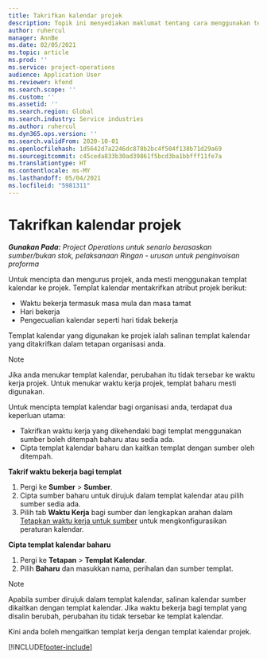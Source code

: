 ```yaml
---
title: Takrifkan kalendar projek
description: Topik ini menyediakan maklumat tentang cara menggunakan templat kalendar ke projek untuk menjejak jadual projek.
author: ruhercul
manager: AnnBe
ms.date: 02/05/2021
ms.topic: article
ms.prod: ''
ms.service: project-operations
audience: Application User
ms.reviewer: kfend
ms.search.scope: ''
ms.custom: ''
ms.assetid: ''
ms.search.region: Global
ms.search.industry: Service industries
ms.author: ruhercul
ms.dyn365.ops.version: ''
ms.search.validFrom: 2020-10-01
ms.openlocfilehash: 1d5642d7a2246dc878b2bc4f504f138b71d29a69
ms.sourcegitcommit: c45ceda833b30ad39861f5bcd3ba1bbfff11fe7a
ms.translationtype: HT
ms.contentlocale: ms-MY
ms.lasthandoff: 05/04/2021
ms.locfileid: "5981311"
---
```

# <a name="define-project-calendars"></a>Takrifkan kalendar projek

_**Gunakan Pada:** Project Operations untuk senario berasaskan sumber/bukan stok, pelaksanaan Ringan - urusan untuk penginvoisan proforma_

Untuk mencipta dan mengurus projek, anda mesti menggunakan templat kalendar ke projek. Templat kalendar mentakrifkan atribut projek berikut:

- Waktu bekerja termasuk masa mula dan masa tamat
- Hari bekerja
- Pengecualian kalendar seperti hari tidak bekerja

Templat kalendar yang digunakan ke projek ialah salinan templat kalendar yang ditakrifkan dalam tetapan organisasi anda.

> [!NOTE]
> Jika anda menukar templat kalendar, perubahan itu tidak tersebar ke waktu kerja projek. Untuk menukar waktu kerja projek, templat baharu mesti digunakan.

Untuk mencipta templat kalendar bagi organisasi anda, terdapat dua keperluan utama:

- Takrifkan waktu kerja yang dikehendaki bagi templat menggunakan sumber boleh ditempah baharu atau sedia ada.
- Cipta templat kalendar baharu dan kaitkan templat dengan sumber oleh ditempah.

**Takrif waktu bekerja bagi templat**

1. Pergi ke **Sumber** \> **Sumber**.
2. Cipta sumber baharu untuk dirujuk dalam templat kalendar atau pilih sumber sedia ada.
3. Pilih tab **Waktu Kerja** bagi sumber dan lengkapkan arahan dalam [Tetapkan waktu kerja untuk sumber](https://docs.microsoft.com/dynamics365/field-service/set-work-hours-resource) untuk mengkonfigurasikan peraturan kalendar.

**Cipta templat kalendar baharu**

1. Pergi ke **Tetapan** \> **Templat Kalendar**.
2. Pilih **Baharu** dan masukkan nama, perihalan dan sumber templat.

> [!NOTE]
> Apabila sumber dirujuk dalam templat kalendar, salinan kalendar sumber dikaitkan dengan templat kalendar. Jika waktu bekerja bagi templat yang disalin berubah, perubahan itu tidak tersebar ke templat kalendar.

Kini anda boleh mengaitkan templat kerja dengan templat kalendar projek.


[!INCLUDE[footer-include](../includes/footer-banner.md)]

